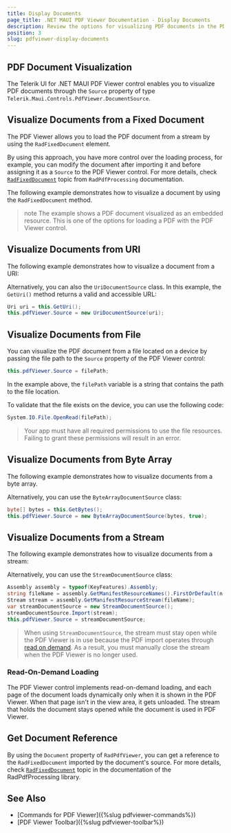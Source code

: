 ```yaml
---
title: Display Documents
page_title: .NET MAUI PDF Viewer Documentation - Display Documents
description: Review the options for visualizing PDF documents in the PDF Viewer for .NET MAUI.
position: 3
slug: pdfviewer-display-documents
---
```


## PDF Document Visualization

The Telerik UI for .NET MAUI PDF Viewer control enables you to visualize PDF documents through the `Source` property of type `Telerik.Maui.Controls.PdfViewer.DocumentSource`. 

## Visualize Documents from a Fixed Document

The PDF Viewer allows you to load the PDF document from a stream by using the `RadFixedDocument` element.

By using this approach, you have more control over the loading process, for example, you can modify the document after importing it and before assigning it as a `Source` to the PDF Viewer control. For more details, check [`RadFixedDocument`](https://docs.telerik.com/devtools/document-processing/libraries/radpdfprocessing/model/radfixeddocument) topic from `RadPdfProcessing` documentation. 

The following example demonstrates how to visualize a document by using the `RadFixedDocument` method.

<snippet id='pdfviewer-key-features-source-fixed-method' />

>note The example shows a PDF document visualized as an embedded resource. This is one of the options for loading a PDF with the PDF Viewer control. 

## Visualize Documents from URI

The following example demonstrates how to visualize a document from a URI:

<snippet id='pdfviewer-key-features-source-uri' />

Alternatively, you can also the `UriDocumentSource` class. In this example, the `GetUri()` method returns a valid and accessible URL:

```C#
Uri uri = this.GetUri();
this.pdfViewer.Source = new UriDocumentSource(uri);
```

## Visualize Documents from File

You can visualize the PDF document from a file located on a device by passing the file path to the `Source` property of the PDF Viewer control:

```C#
this.pdfViewer.Source = filePath;
```

In the example above, the `filePath` variable is a string that contains the path to the file location.

To validate that the file exists on the device, you can use the following code:

```C#
System.IO.File.OpenRead(filePath);
```

> Your app must have all required permissions to use the file resources. Failing to grant these permissions will result in an error.

## Visualize Documents from Byte Array

The following example demonstrates how to visualize documents from a byte array.

<snippet id='pdfviewer-key-features-source-byte' />

Alternatively, you can use the `ByteArrayDocumentSource` class:

```C#
byte[] bytes = this.GetBytes();
this.pdfViewer.Source = new ByteArrayDocumentSource(bytes, true);          
```

## Visualize Documents from a Stream

The following example demonstrates how to visualize documents from a stream:

<snippet id='pdfviewer-key-features-stream' />

Alternatively, you can use the `StreamDocumentSource` class:

```C#
Assembly assembly = typeof(KeyFeatures).Assembly;
string fileName = assembly.GetManifestResourceNames().FirstOrDefault(n => n.Contains("pdfviewer-overview.pdf"));
Stream stream = assembly.GetManifestResourceStream(fileName);
var streamDocumentSource = new StreamDocumentSource();
streamDocumentSource.Import(stream);
this.pdfViewer.Source = streamDocumentSource;
```

> When using `StreamDocumentSource`, the stream must stay open while the PDF Viewer is in use because the PDF import operates through [read on demand](#read-on-demand-loading). As a result, you must manually close the stream when the PDF Viewer is no longer used.

### Read-On-Demand Loading

The PDF Viewer control implements read-on-demand loading, and each page of the document loads dynamically only when it is shown in the PDF Viewer. When that page isn't in the view area, it gets unloaded. The stream that holds the document stays opened while the document is used in PDF Viewer.

## Get Document Reference

By using the `Document` property of `RadPdfViewer`, you can get a reference to the `RadFixedDocument` imported by the document's source. For more details, check [`RadFixedDocument`](https://docs.telerik.com/devtools/document-processing/libraries/radpdfprocessing/model/radfixeddocument) topic in the documentation of the RadPdfProcessing library. 

## See Also

- [Commands for PDF Viewer]({%slug pdfviewer-commands%})
- [PDF Viewer Toolbar]({%slug pdfviewer-toolbar%})
